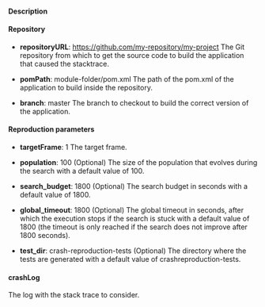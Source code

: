 #### Description

#### Repository

- **repositoryURL**: https://github.com/my-repository/my-project
The Git repository from which to get the source code to build the application that caused the stacktrace.

- **pomPath**: module-folder/pom.xml
The path of the pom.xml of the application to build inside the repository.

- **branch**: master
The branch to checkout to build the correct version of the application.

#### Reproduction parameters

- **targetFrame**: 1
 The target frame.

- **population**: 100 (Optional)
The size of the population that evolves during the search with a default value of 100.

- **search_budget**: 1800 (Optional)
The search budget in seconds with a default value of 1800.

- **global_timeout**: 1800 (Optional)
The global timeout in seconds, after which the execution stops if the search is stuck with a default value of 1800 (the timeout is only reached if the search does not improve after 1800 seconds).

- **test_dir**: crash-reproduction-tests (Optional)
The directory where the tests are generated with a default value of crashreproduction-tests.

#### crashLog

The log with the stack trace to consider.
